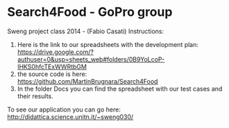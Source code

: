 Search4Food - GoPro group
===========

Sweng project class 2014 - (Fabio Casati)
Instructions:
1. Here is the link to our spreadsheets with the development plan: https://drive.google.com/?authuser=0&usp=sheets_web#folders/0B9YoLcoP-lHKS0hfcTExWWRtbGM
2. the source code is here: https://github.com/MartinBrugnara/Search4Food
3. In the folder Docs you can find the spreadsheet with our test cases and their results. 

To see our application you can go here: http://didattica.science.unitn.it/~sweng030/

